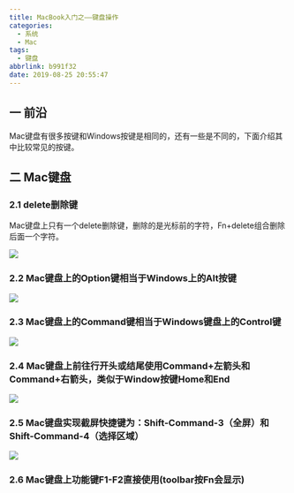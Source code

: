 ```yaml
---
title: MacBook入门之——键盘操作
categories:
  - 系统
  - Mac
tags:
  - 键盘
abbrlink: b991f32
date: 2019-08-25 20:55:47
---
```

## 一 前沿

Mac键盘有很多按键和Windows按键是相同的，还有一些是不同的，下面介绍其中比较常见的按键。
<!--more-->

## 二 Mac键盘

### 2.1 delete删除键

Mac键盘上只有一个delete删除键，删除的是光标前的字符，Fn+delete组合删除后面一个字符。

![][1]

### 2.2 Mac键盘上的Option键相当于Windows上的Alt按键
![][2]
### 2.3 Mac键盘上的Command键相当于Windows键盘上的Control键
![][3]
### 2.4 Mac键盘上前往行开头或结尾使用Command+左箭头和Command+右箭头，类似于Window按键Home和End
![][4]
### 2.5 Mac键盘实现截屏快捷键为：Shift-Command-3（全屏）和Shift-Command-4（选择区域）
![][5]

### 2.6 Mac键盘上功能键F1-F2直接使用(toolbar按Fn会显示)





[1]: https://images.pgzxc.com/mac-keyboard-delete.png
[2]: https://images.pgzxc.com/mac-keyboard-option.png
[3]: https://images.pgzxc.com/mac-keyboard-command.png
[4]: https://images.pgzxc.com/mac-keyboard-start-end.png
[5]: https://images.pgzxc.com/mac-keyboard-print-screen.png
